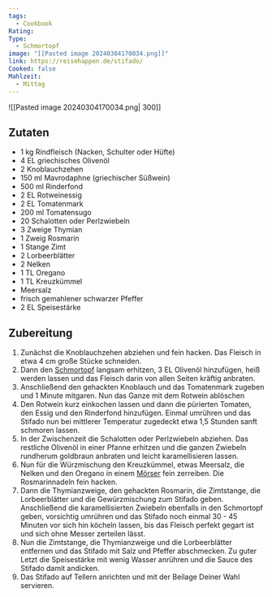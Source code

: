 ```yaml
---
tags:
  - Cookbook
Rating:
Type:
  - Schmortopf
image: "[[Pasted image 20240304170034.png]]"
link: https://reisehappen.de/stifado/
Cooked: false
Mahlzeit:
  - Mittag
---
```

![[Pasted image 20240304170034.png| 300]]

## Zutaten
- 1 kg Rindfleisch (Nacken, Schulter oder Hüfte)
- 4 EL griechisches Olivenöl
- 2 Knoblauchzehen
- 150 ml Mavrodaphne (griechischer Süßwein)
- 500 ml Rinderfond
- 2 EL Rotweinessig
- 2 EL Tomatenmark
- 200 ml Tomatensugo
- 20 Schalotten oder Perlzwiebeln
- 3 Zweige Thymian
- 1 Zweig Rosmarin
- 1 Stange Zimt
- 2 Lorbeerblätter
- 2 Nelken
- 1 TL Oregano
- 1 TL Kreuzkümmel
- Meersalz
- frisch gemahlener schwarzer Pfeffer
- 2 EL Speisestärke

## Zubereitung
1. Zunächst die Knoblauchzehen abziehen und fein hacken. Das Fleisch in etwa 4 cm große Stücke schneiden.
2. Dann den [Schmortopf](https://amzn.to/3HMsTe5) langsam erhitzen, 3 EL Olivenöl hinzufügen, heiß werden lassen und das Fleisch darin von allen Seiten kräftig anbraten.
3. Anschließend den gehackten Knoblauch und das Tomatenmark zugeben und 1 Minute mitgaren. Nun das Ganze mit dem Rotwein ablöschen
4. Den Rotwein kurz einkochen lassen und dann die pürierten Tomaten, den Essig und den Rinderfond hinzufügen. Einmal umrühren und das Stifado nun bei mittlerer Temperatur zugedeckt etwa 1,5 Stunden sanft schmoren lassen.
5. In der Zwischenzeit die Schalotten oder Perlzwiebeln abziehen. Das restliche Olivenöl in einer Pfanne erhitzen und die ganzen Zwiebeln rundherum goldbraun anbraten und leicht karamellisieren lassen.
6. Nun für die Würzmischung den Kreuzkümmel, etwas Meersalz, die Nelken und den Oregano in einem [Mörser](https://amzn.to/3xvJ5f7) fein zerreiben. Die Rosmarinnadeln fein hacken.
7. Dann die Thymianzweige, den gehackten Rosmarin, die Zimtstange, die Lorbeerblätter und die Gewürzmischung zum Stifado geben. Anschließend die karamellisierten Zwiebeln ebenfalls in den Schmortopf geben, vorsichtig umrühren und das Stifado noch einmal 30 - 45 Minuten vor sich hin köcheln lassen, bis das Fleisch perfekt gegart ist und sich ohne Messer zerteilen lässt.
8. Nun die Zimtstange, die Thymianzweige und die Lorbeerblätter entfernen und das Stifado mit Salz und Pfeffer abschmecken. Zu guter Letzt die Speisestärke mit wenig Wasser anrühren und die Sauce des Stifado damit andicken.
9. Das Stifado auf Tellern anrichten und mit der Beilage Deiner Wahl servieren.